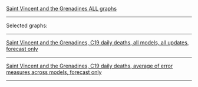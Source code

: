 [Saint Vincent and the Grenadines ALL graphs](https://github.com/pourmalek/CovidLongitudinalResults/blob/main/results/countries/Saint%20Vincent%20and%20the%20Grenadines/graph%2000%20Saint%20Vincent%20and%20the%20Grenadines%20ALL%20graphs.pdf)

***

Selected graphs:

***

[Saint Vincent and the Grenadines, C19 daily deaths, all models, all updates, forecast only]()


***

[Saint Vincent and the Grenadines, C19 daily deaths, average of error measures across models, forecast only]()


***
